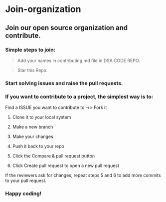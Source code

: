 # Join-organization

## Join our open source organization and contribute.

### Simple steps to join:

>Add your names in contributing.md file in DSA CODE REPO.

>Star this Repo.

### Start solving issues and raise the pull requests.

### If you want to contribute to a project, the simplest way is to:

   Find a ISSUE you want to contribute to ->> Fork it
   
  1) Clone it to your local system
   
  2) Make a new branch
   
  3) Make your changes
   
  4) Push it back to your repo
   
  5) Click the Compare & pull request button
   
  6) Click Create pull request to open a new pull request

If the reviewers ask for changes, repeat steps 5 and 6 to add more commits to your pull request.

### Happy coding!
